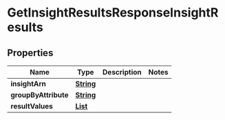

# GetInsightResultsResponseInsightResults


## Properties

| Name | Type | Description | Notes |
|------------ | ------------- | ------------- | -------------|
|**insightArn** | [**String**](String.md) |  |  |
|**groupByAttribute** | [**String**](String.md) |  |  |
|**resultValues** | [**List**](List.md) |  |  |



